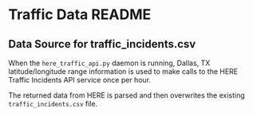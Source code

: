 # Traffic Data README

## Data Source for traffic_incidents.csv

When the `here_traffic_api.py` daemon is running, Dallas, TX latitude/longitude range information is used to make calls to the HERE Traffic Incidents API service once per hour. 

The returned data from HERE is parsed and then overwrites the existing `traffic_incidents.csv` file.